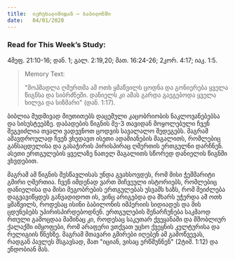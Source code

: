 ```yaml
---
title:  იერუსალიმიდან – ბაბილონში
date:   04/01/2020
---
```


<h3 class="ka_geo"> Read for This Week’s Study:</h3>  
4მეფ. 21:10-16; დან. 1; გალ. 2:19,20; მათ. 16:24-26; 2კორ. 4:17; იაკ. 1:5.
 
> <p>Memory Text:</p>  
> "მოჰმადლა ღმერთმა ამ ოთხ ყმაწვილს ცოდნა და გონიერება ყველა წიგნსა და სიბრძნეში. დანიელს კი ამას გარდა გაეგებოდა ყველა ხილვა და სიზმარი" (დან. 1:17).

ბიბლია მუდმივად მიუთითებს დაცემული კაცობრიობის ნაკლოვანებებსა და სისუსტეებზე. დაბადების წიგნის  მე-3 თავიდან მოყოლებული ჩვენ შეგვიძლია თვალი ვადევნოთ ცოდვის სავალალო შედეგებს. მაგრამ ამავდროულად ჩვენ ვხედავთ ისეთი ადამიანების მაგალითს, რომლებიც განსაცდელისა და გასაჭირის პირისპირაც ღმერთის ერთგულნი დარჩნენ. ასეთი ერთგულების ყველაზე ნათელ მაგალითს სწორედ დანიელის წიგნში ვხვდებით.

მაგრამ ამ წიგნის შესწავლისას უნდა გვახსოვდეს, რომ მისი ჭეშმარიტი გმირი ღმერთია. ჩვენ იმდენად ვართ მიჩვეული ისტორიებს, რომლებიც დანიელისა და მისი მეგობრების ერთგულებას უსვამს ხაზს, რომ შეიძლება დაგვავიწყდეს განვადიდოთ ის, ვინც არიგებდა და მხარს უჭერდა ამ ოთხ ყმაწვილს, როდესაც ისინი ბაბილონის იმპერიის სიდიადეს და მის ცდუნებებს უპირისპირდებოდნენ. ერთგულების შენარჩუნება საკმაოდ რთული გამოცდაა მაშინაც კი, როდესაც საკუთარ ქვეყანაში და მშობლიურ ქალაქში იმყოფები, რომ არაფერი ვთქვათ უცხო ქვეყნის კულტურისა და რელიგიის წნეხზე. მაგრამ მთავარი გმირები იღებენ ამ გამოწვევას, რადგან პავლეს მსგავსად, მათ "იციან, ვისაც ერწმუნნენ" (2ტიმ. 1:12) და ენდობიან მას.
